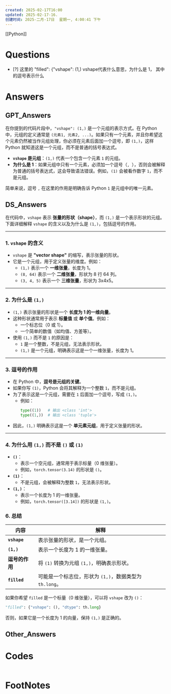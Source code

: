 ```yaml
---
created: 2025-02-17T16:00
updated: 2025-02-17-16.
创建时间: 2025-二月-17日  星期一, 4:00:41 下午
---
```

[[Python]]

# Questions

- [?] 这里的  "filled": {"vshape": (1,) vshape代表什么意思，为什么是 1， 其中的逗号表示什么


# Answers

## GPT_Answers
在你提到的代码片段中，`"vshape": (1,)` 是一个元组的表示方式。在 Python 中，元组的定义通常是 `(元素1, 元素2, ...)`。如果只有一个元素，并且你希望这个元素仍然被当作元组处理，你必须在元素后面加一个逗号，即 `(1,)`，这样 Python 就知道这是一个元组，而不是普通的括号表达式。

- **`vshape` 是元组**：`(1,)` 代表一个包含一个元素 `1` 的元组。
- **为什么是 1**：如果元组中只有一个元素，必须加一个逗号（`, `），否则会被解释为普通的括号表达式，这会导致语法错误。例如，`(1)` 会被看作数字 `1`，而不是元组。
  
简单来说，逗号 `,` 在这里的作用是明确告诉 Python `1` 是元组中的唯一元素。

## DS_Answers
在代码中，`vshape` 表示 **张量的形状（shape）**，而 `(1,)` 是一个表示形状的元组。下面详细解释 `vshape` 的含义以及为什么是 `(1,)`，包括逗号的作用。

---

### 1. **`vshape` 的含义**
- `vshape` 是 **"vector shape"** 的缩写，表示张量的形状。
- 它是一个元组，用于定义张量的维度。例如：
  - `(1,)` 表示一个 **一维张量**，长度为 1。
  - `(8, 64)` 表示一个 **二维张量**，形状为 8 行 64 列。
  - `(3, 4, 5)` 表示一个 **三维张量**，形状为 3x4x5。

---

### 2. **为什么是 `(1,)`**
- `(1,)` 表示张量的形状是一个 **长度为 1 的一维向量**。
- 这种形状通常用于表示 **标量值** 或 **单个值**。例如：
  - 一个标志位（0 或 1）。
  - 一个简单的数值（如均值、方差等）。
- 使用 `(1,)` 而不是 `1` 的原因是：
  - `1` 是一个整数，不是元组，无法表示形状。
  - `(1,)` 是一个元组，明确表示这是一个一维张量，长度为 1。

---

### 3. **逗号的作用**
- 在 Python 中，**逗号是元组的关键**。
- 如果你写 `(1)`，Python 会将其解释为一个整数 `1`，而不是元组。
- 为了表示这是一个元组，需要在 `1` 后面加一个逗号，写成 `(1,)`。
  - 例如：
    ```python
    type((1))   # 输出 <class 'int'>
    type((1,))  # 输出 <class 'tuple'>
    ```
- 因此，`(1,)` 明确表示这是一个 **单元素元组**，用于定义张量的形状。

---

### 4. **为什么用 `(1,)` 而不是 `()` 或 `(1)`**
- **`()`**：
  - 表示一个空元组，通常用于表示标量（0 维张量）。
  - 例如，`torch.tensor(3.14)` 的形状是 `()`。
- **`(1)`**：
  - 不是元组，会被解释为整数 `1`，无法表示形状。
- **`(1,)`**：
  - 表示一个长度为 1 的一维张量。
  - 例如，`torch.tensor([3.14])` 的形状是 `(1,)`。

### 6. **总结**
| 内容          | 解释                                                                 |
|---------------|----------------------------------------------------------------------|
| **`vshape`**  | 表示张量的形状，是一个元组。                                        |
| **`(1,)`**    | 表示一个长度为 1 的一维张量。                                       |
| **逗号的作用**| 将 `(1)` 转换为元组 `(1,)`，明确表示形状。                          |
| **`filled`**  | 可能是一个标志位，形状为 `(1,)`，数据类型为 `th.long`。             |

如果你希望 `filled` 是一个标量（0 维张量），可以将 `vshape` 改为 `()`：
```python
"filled": {"vshape": (), "dtype": th.long}
```
否则，如果它是一个长度为 1 的向量，保持 `(1,)` 是正确的。

## Other_Answers


# Codes

```python

```



# FootNotes